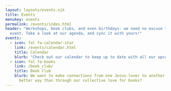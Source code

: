 ```yaml
---
layout: layouts/events.njk
title: Events
menukey: events
permalink: /events/index.html
header: "Workshops, book clubs, and even birthdays: we need no excuse to plan an
  event. Take a look at our agenda, and sync it with yours!"
events:
  - icon: fal fa-calendar-star
    link: /events/calendar.html
    title: Calendar
    blurb: "Check out our calendar to keep up to date with all our upcoming events. "
  - icon: fal fa-books
    link: /book_club/
    title: Book Club
    blurb: We want to make connections from one Jesus-lover to another and what
      better way than through our collective love for books?
---
```

